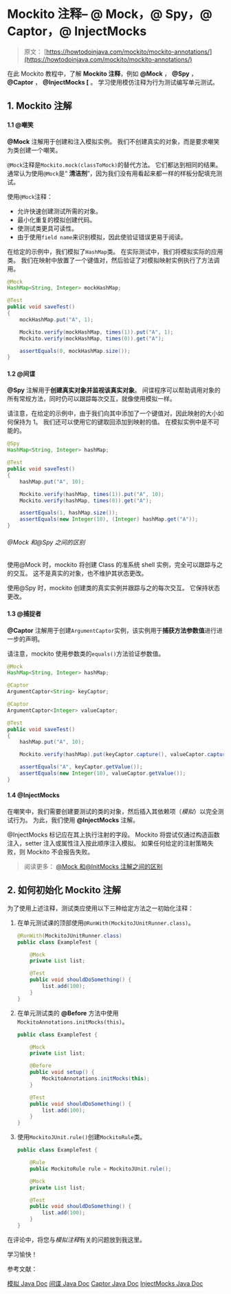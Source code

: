 # Mockito 注释– @ Mock，@ Spy，@ Captor，@ InjectMocks

> 原文： [https://howtodoinjava.com/mockito/mockito-annotations/](https://howtodoinjava.com/mockito/mockito-annotations/)

在此 Mockito 教程中，了解 **Mockito 注释**，例如 **@Mock** ， **@Spy** ， **@Captor** ， **@InjectMocks [** 。 学习使用模仿注释为行为测试编写单元测试。

## 1\. Mockito 注解

#### 1.1 @嘲笑

**@Mock** 注解用于创建和注入模拟实例。 我们不创建真实的对象，而是要求嘲笑为类创建一个嘲笑。

`@Mock`注释是`Mockito.mock(classToMock)`的替代方法。 它们都达到相同的结果。 通常认为使用`@Mock`是“ **清洁剂**”，因为我们没有用看起来都一样的样板分配填充测试。

使用`@Mock`注释：

*   允许快速创建测试所需的对象。
*   最小化重复的模拟创建代码。
*   使测试类更具可读性。
*   由于使用`field name`来识别模拟，因此使验证错误更易于阅读。

在给定的示例中，我们模拟了`HashMap`类。 在实际测试中，我们将模拟实际的应用类。 我们在映射中放置了一个键值对，然后验证了对模拟映射实例执行了方法调用。

```java
@Mock
HashMap<String, Integer> mockHashMap;

@Test
public void saveTest()
{
	mockHashMap.put("A", 1);

	Mockito.verify(mockHashMap, times(1)).put("A", 1);
	Mockito.verify(mockHashMap, times(0)).get("A");

	assertEquals(0, mockHashMap.size());
}

```

#### 1.2 @间谍

**@Spy** 注解用于**创建真实对象并监视该真实对象**。 间谍程序可以帮助调用对象的所有常规方法，同时仍可以跟踪每次交互，就像使用模拟一样。

请注意，在给定的示例中，由于我们向其中添加了一个键值对，因此映射的大小如何保持为 1。 我们还可以使用它的键取回添加到映射的值。 在模拟实例中是不可能的。

```java
@Spy
HashMap<String, Integer> hashMap;

@Test
public void saveTest()
{
	hashMap.put("A", 10);

	Mockito.verify(hashMap, times(1)).put("A", 10);
	Mockito.verify(hashMap, times(0)).get("A");

	assertEquals(1, hashMap.size());
	assertEquals(new Integer(10), (Integer) hashMap.get("A"));
}

```

###### @Mock 和@Spy 之间的区别

使用@Mock 时，mockito 将创建 Class 的准系统 shell 实例，完全可以跟踪与之的交互。 这不是真实的对象，也不维护其状态更改。

使用@Spy 时，mockito 创建类的真实实例并跟踪与之的每次交互。 它保持状态更改。

#### 1.3 @捕捉者

**@Captor** 注解用于创建`ArgumentCaptor`实例，该实例用于**捕获方法参数值**进行进一步的声明。

请注意，mockito 使用参数类的`equals()`方法验证参数值。

```java
@Mock
HashMap<String, Integer> hashMap;

@Captor
ArgumentCaptor<String> keyCaptor;

@Captor
ArgumentCaptor<Integer> valueCaptor;

@Test
public void saveTest() 
{
	hashMap.put("A", 10);

	Mockito.verify(hashMap).put(keyCaptor.capture(), valueCaptor.capture());

	assertEquals("A", keyCaptor.getValue());
	assertEquals(new Integer(10), valueCaptor.getValue());
}

```

#### 1.4 @InjectMocks

在嘲笑中，我们需要创建要测试的类的对象，然后插入其依赖项（*模拟*）以完全测试行为。 为此，我们使用 **@InjectMocks** 注解。

@InjectMocks 标记应在其上执行注射的字段。 Mockito 将尝试仅通过构造函数注入，setter 注入或属性注入按此顺序注入模拟。 如果任何给定的注射策略失败，则 Mockito 不会报告失败。

> 阅读更多： [@Mock 和@InitMocks 注解之间的区别](https://howtodoinjava.com/mockito/mockito-mock-initmocks/)

## 2\. 如何初始化 Mockito 注解

为了使用上述注释，测试类应使用以下三种给定方法之一初始化注释：

1.  在单元测试课的顶部使用`@RunWith(MockitoJUnitRunner.class)`。

    ```java
    @RunWith(MockitoJUnitRunner.class)
    public class ExampleTest {

        @Mock
        private List list;

        @Test
        public void shouldDoSomething() {
            list.add(100);
        }
    }

    ```

2.  在单元测试类的 **@Before** 方法中使用`MockitoAnnotations.initMocks(this)`。

    ```java
    public class ExampleTest {

        @Mock
        private List list;

        @Before
        public void setup() {
            MockitoAnnotations.initMocks(this);
        }

        @Test
        public void shouldDoSomething() {
            list.add(100);
        }
    }

    ```

3.  使用`MockitoJUnit.rule()`创建`MockitoRule`类。

    ```java
    public class ExampleTest {

        @Rule
        public MockitoRule rule = MockitoJUnit.rule();

        @Mock
        private List list;

        @Test
        public void shouldDoSomething() {
            list.add(100);
        }
    }

    ```

在评论中，将您与*模拟注释*有关的问题放到我这里。

学习愉快！

参考文献：

[模拟 Java Doc](https://static.javadoc.io/org.mockito/mockito-core/2.23.4/org/mockito/Mock.html)
[间谍 Java Doc](https://static.javadoc.io/org.mockito/mockito-core/2.23.4/org/mockito/Spy.html)
[Captor Java Doc](https://static.javadoc.io/org.mockito/mockito-core/2.23.4/org/mockito/Captor.html)
[InjectMocks Java Doc](https://static.javadoc.io/org.mockito/mockito-core/2.23.4/org/mockito/InjectMocks.html)